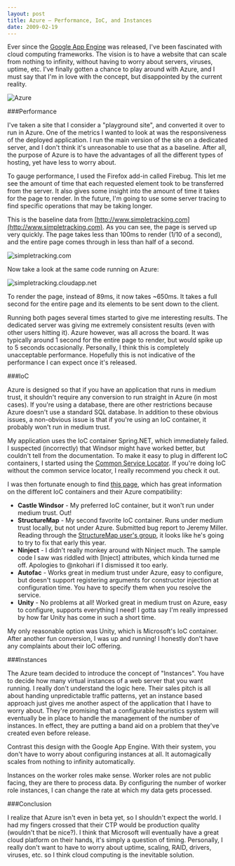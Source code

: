```yaml
---
layout: post
title: Azure – Performance, IoC, and Instances
date: 2009-02-19
---
```


Ever since the [Google App Engine](http://code.google.com/appengine/) was released, I've been fascinated with cloud computing frameworks. The vision is to have a website that can scale from nothing to infinity, without having to worry about servers, viruses, uptime, etc. I've finally gotten a chance to play around with Azure, and I must say that I'm in love with the concept, but disappointed by the current reality.

![Azure](azure-thumb.jpg "Azure") 

###Performance

I've taken a site that I consider a "playground site", and converted it over to run in Azure. One of the metrics I wanted to look at was the responsiveness of the deployed application. I run the main version of the site on a dedicated server, and I don't think it's unreasonable to use that as a baseline. After all, the purpose of Azure is to have the advantages of all the different types of hosting, yet have less to worry about.

To gauge performance, I used the Firefox add-in called Firebug. This let me see the amount of time that each requested element took to be transferred from the server. It also gives some insight into the amount of time it takes for the page to render. In the future, I'm going to use some server tracing to find specific operations that may be taking longer.

This is the baseline data from [http://www.simpletracking.com](http://www.simpletracking.com). As you can see, the page is served up very quickly. The page takes less than 100ms to render (1/10 of a second), and the entire page comes through in less than half of a second.

![simpletracking.com](simpletrackingcom-thumb.png)

Now take a look at the same code running on Azure:

![simpletracking.cloudapp.net](simpletrackingcloudappnet-thumb.png)

To render the page, instead of 89ms, it now takes ~650ms. It takes a full second for the entire page and its elements to be sent down to the client.

Running both pages several times started to give me interesting results. The dedicated server was giving me extremely consistent results (even with other users hitting it). Azure however, was all across the board. It was typically around 1 second for the entire page to render, but would spike up to 5 seconds occasionally. Personally, I think this is completely unacceptable performance. Hopefully this is not indicative of the performance I can expect once it's released.

###IoC

Azure is designed so that if you have an application that runs in medium trust, it shouldn't require any conversion to run straight in Azure (in most cases). If you're using a database, there are other restrictions because Azure doesn't use a standard SQL database. In addition to these obvious issues, a non-obvious issue is that if you're using an IoC container, it probably won't run in medium trust.

My application uses the IoC container Spring.NET, which immediately failed. I suspected (incorrectly) that Windsor might have worked better, but couldn't tell from the documentation. To make it easy to plug in different IoC containers, I started using the [Common Service Locator](http://www.codeplex.com/CommonServiceLocator). If you're doing IoC without the common service locator, I really recommend you check it out.

I was then fortunate enough to find [this page](http://onceuponans.blogspot.com/2009/01/how-i-spent-my-winter-vacation-two.html), which has great information on the different IoC containers and their Azure compatibility:

* **Castle Windsor** - My preferred IoC container, but it won't run under medium trust. Out!      
* **StructureMap** - My second favorite IoC container. Runs under medium trust locally, but not under Azure. Submitted bug report to Jeremy Miller. Reading through the [StructureMap user's group](http://groups.google.com/group/structuremap-users), it looks like he's going to try to fix that early this year.      
* **Ninject** - I didn't really monkey around with Ninject much. The sample code I saw was riddled with [Inject] attributes, which kinda turned me off. Apologies to @nkohari if I dismissed it too early.      
* **Autofac** - Works great in medium trust under Azure, easy to configure, but doesn't support registering arguments for constructor injection at configuration time. You have to specify them when you resolve the service.      
* **Unity** - No problems at all! Worked great in medium trust on Azure, easy to configure, supports everything I need! I gotta say I'm really impressed by how far Unity has come in such a short time.  

My only reasonable option was Unity, which is Microsoft's IoC container. After another fun conversion, I was up and running! I honestly don't have any complaints about their IoC offering.

###Instances

The Azure team decided to introduce the concept of "Instances". You have to decide how many virtual instances of a web server that you want running. I really don't understand the logic here. Their sales pitch is all about handing unpredictable traffic patterns, yet an instance based approach just gives me another aspect of the application that I have to worry about. They're promising that a configurable heuristics system will eventually be in place to handle the management of the number of instances. In effect, they are putting a band aid on a problem that they've created even before release.

Contrast this design with the Google App Engine. With their system, you don't have to worry about configuring instances at all. It automagically scales from nothing to infinity automatically.

Instances on the worker roles make sense. Worker roles are not public facing, they are there to process data. By configuring the number of worker role instances, I can change the rate at which my data gets processed.

###Conclusion

I realize that Azure isn't even in beta yet, so I shouldn't expect the world. I had my fingers crossed that their CTP would be production quality (wouldn't that be nice?). I think that Microsoft will eventually have a great cloud platform on their hands, it's simply a question of timing. Personally, I really don't want to have to worry about uptime, scaling, RAID, drivers, viruses, etc. so I think cloud computing is the inevitable solution.